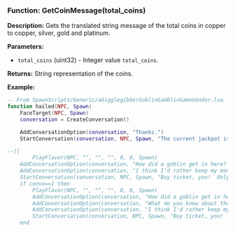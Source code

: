 ### Function: GetCoinMessage(total_coins)

**Description:**
Gets the translated string message of the total coins in copper to copper, silver, gold and platinum.

**Parameters:**
- `total_coins` (uint32) - Integer value `total_coins`.

**Returns:** String representation of the coins.

**Example:**

```lua
-- From SpawnScripts/Generic/aGigglegibberGoblinGamblinGameVendor.lua
function hailed(NPC, Spawn)
	FaceTarget(NPC, Spawn)
	conversation = CreateConversation()

	AddConversationOption(conversation, "Thanks.")
	StartConversation(conversation, NPC, Spawn, "The current jackpot is " .. GetCoinMessage(GetVariableValue("gambling_current_jackpot")) .. ".")

--[[
		PlayFlavor(NPC, "", "", "", 0, 0, Spawn)
	AddConversationOption(conversation, "How did a goblin get in here?  Don't you kill people?", "dlg_0_1")
	AddConversationOption(conversation, "I think I'd rather keep my money, thanks.")
	StartConversation(conversation, NPC, Spawn, "Buy ticket, you!  Only ten shiny coins! You give just ten shiny coins and maybe you get um... many shinier coins!")
	if convo==1 then
		PlayFlavor(NPC, "", "", "", 0, 0, Spawn)
		AddConversationOption(conversation, "How did a goblin get in here?  Don't you kill people?", "dlg_1_1")
		AddConversationOption(conversation, "What do you know about the disappearance of Lord Bowsprite?")
		AddConversationOption(conversation, "I think I'd rather keep my money, thanks.")
		StartConversation(conversation, NPC, Spawn, "Buy ticket, you!  Only ten shiny coins! You give just ten shiny coins and maybe you get um... many shinier coins!")
	end
```
